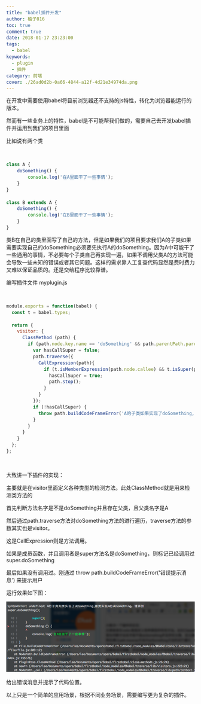 ```yaml
---
title: "babel插件开发"
author: 柚子816
toc: true
comment: true
date: 2018-01-17 23:23:00
tags: 
  - babel
keywords:
  - plugin
  - 插件
category: 前端
cover: ./26ad0d2b-0a66-4844-a12f-4d21e34974da.png
---
```


在开发中需要使用babel将目前浏览器还不支持的js特性，转化为浏览器能运行的版本。

然而有一些业务上的特性，babel是不可能帮我们做的，需要自己去开发babel插件并运用到我们的项目里面

比如说有两个类


​    
```js
class A {
    doSomething() {
        console.log('在A里面干了一些事情');
    }
}

class B extends A {
    doSomething() {
        console.log('在B里面干了一些事情');
    }
}
```

类B在自己的类里面写了自己的方法，但是如果我们的项目要求我们A的子类如果需要实现自己的doSomething必须要先执行A的doSomething。因为A中可能干了一些通用的事情，不必要每个子类自己再实现一遍，如果不调用父类A的方法可能会导致一些未知的错误或者其它问题。这样的需求靠人工复查代码显然是费时费力又难以保证品质的。还是交给程序比较靠谱。

编写插件文件 myplugin.js


​    
```js
module.exports = function(babel) {
  const t = babel.types;

  return {
    visitor: {
      ClassMethod (path) {    
        if (path.node.key.name == 'doSomething' && path.parentPath.parent.superClass && path.parentPath.parent.superClass.name === 'A') {
          var hasCallSuper = false;
          path.traverse({
            CallExpression(path){
              if (t.isMemberExpression(path.node.callee) && t.isSuper(path.node.callee.object) && 'doSomething' === path.node.callee.property.name) {
                hasCallSuper = true;
                path.stop();
              }
            }
          });
          if (!hasCallSuper) {
            throw path.buildCodeFrameError('A的子类如果实现了doSomething,需要实现A的doSomething。请添加\nsuper.doSomething();\n')
          }
        }
      }
    }
  };
};
```


​    

大致讲一下插件的实现：

主要就是在visitor里面定义各种类型的检测方法。此处ClassMethod就是用来检测类方法的

首先判断方法名字是不是doSomething并且存在父类，且父类名字是A

然后通过path.traverse方法对doSomething方法的进行遍历，traverse方法的参数其实也是visitor。

这是CallExpression则是方法调用。

如果是成员函数，并且调用者是super方法名是doSomething，则标记已经调用过super.doSomething

最后如果没有调用过。刚通过 throw path.buildCodeFrameError('错误提示消息') 来提示用户

运行效果如下图：

![](./d2b7e3ac-cbe0-3034-94f9-7e0fe1d039c8.png)  

给出错误消息并提示了代码位置。

以上只是一个简单的应用场景，根据不同业务场景，需要编写更为复杂的插件。

